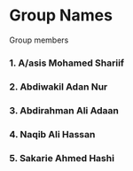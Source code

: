 # Group Names
Group members
### 1. A/asis Mohamed Shariif
### 2. Abdiwakil Adan Nur
### 3. Abdirahman Ali Adaan
### 4. Naqib Ali Hassan
### 5. Sakarie Ahmed Hashi
